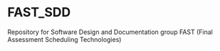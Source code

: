 # FAST_SDD
Repository for Software Design and Documentation group FAST (Final Assessment Scheduling Technologies)
